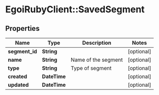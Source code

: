 # EgoiRubyClient::SavedSegment

## Properties
Name | Type | Description | Notes
------------ | ------------- | ------------- | -------------
**segment_id** | **String** |  | [optional] 
**name** | **String** | Name of the segment | [optional] 
**type** | **String** | Type of segment | [optional] 
**created** | **DateTime** |  | [optional] 
**updated** | **DateTime** |  | [optional] 


